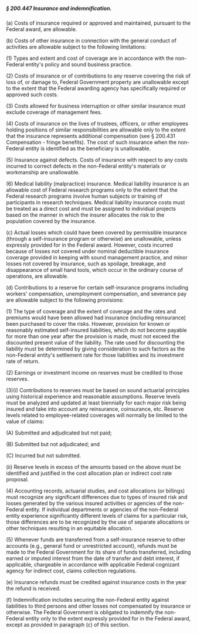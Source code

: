 ##### § 200.447 Insurance and indemnification. #####

(a) Costs of insurance required or approved and maintained, pursuant to the Federal award, are allowable.

(b) Costs of other insurance in connection with the general conduct of activities are allowable subject to the following limitations:

(1) Types and extent and cost of coverage are in accordance with the non-Federal entity's policy and sound business practice.

(2) Costs of insurance or of contributions to any reserve covering the risk of loss of, or damage to, Federal Government property are unallowable except to the extent that the Federal awarding agency has specifically required or approved such costs.

(3) Costs allowed for business interruption or other similar insurance must exclude coverage of management fees.

(4) Costs of insurance on the lives of trustees, officers, or other employees holding positions of similar responsibilities are allowable only to the extent that the insurance represents additional compensation (see § 200.431 Compensation - fringe benefits). The cost of such insurance when the non-Federal entity is identified as the beneficiary is unallowable.

(5) Insurance against defects. Costs of insurance with respect to any costs incurred to correct defects in the non-Federal entity's materials or workmanship are unallowable.

(6) Medical liability (malpractice) insurance. Medical liability insurance is an allowable cost of Federal research programs only to the extent that the Federal research programs involve human subjects or training of participants in research techniques. Medical liability insurance costs must be treated as a direct cost and must be assigned to individual projects based on the manner in which the insurer allocates the risk to the population covered by the insurance.

(c) Actual losses which could have been covered by permissible insurance (through a self-insurance program or otherwise) are unallowable, unless expressly provided for in the Federal award. However, costs incurred because of losses not covered under nominal deductible insurance coverage provided in keeping with sound management practice, and minor losses not covered by insurance, such as spoilage, breakage, and disappearance of small hand tools, which occur in the ordinary course of operations, are allowable.

(d) Contributions to a reserve for certain self-insurance programs including workers' compensation, unemployment compensation, and severance pay are allowable subject to the following provisions:

(1) The type of coverage and the extent of coverage and the rates and premiums would have been allowed had insurance (including reinsurance) been purchased to cover the risks. However, provision for known or reasonably estimated self-insured liabilities, which do not become payable for more than one year after the provision is made, must not exceed the discounted present value of the liability. The rate used for discounting the liability must be determined by giving consideration to such factors as the non-Federal entity's settlement rate for those liabilities and its investment rate of return.

(2) Earnings or investment income on reserves must be credited to those reserves.

(3)(i) Contributions to reserves must be based on sound actuarial principles using historical experience and reasonable assumptions. Reserve levels must be analyzed and updated at least biennially for each major risk being insured and take into account any reinsurance, coinsurance, etc. Reserve levels related to employee-related coverages will normally be limited to the value of claims:

(A) Submitted and adjudicated but not paid;

(B) Submitted but not adjudicated; and

(C) Incurred but not submitted.

(ii) Reserve levels in excess of the amounts based on the above must be identified and justified in the cost allocation plan or indirect cost rate proposal.

(4) Accounting records, actuarial studies, and cost allocations (or billings) must recognize any significant differences due to types of insured risk and losses generated by the various insured activities or agencies of the non-Federal entity. If individual departments or agencies of the non-Federal entity experience significantly different levels of claims for a particular risk, those differences are to be recognized by the use of separate allocations or other techniques resulting in an equitable allocation.

(5) Whenever funds are transferred from a self-insurance reserve to other accounts (e.g., general fund or unrestricted account), refunds must be made to the Federal Government for its share of funds transferred, including earned or imputed interest from the date of transfer and debt interest, if applicable, chargeable in accordance with applicable Federal cognizant agency for indirect cost, claims collection regulations.

(e) Insurance refunds must be credited against insurance costs in the year the refund is received.

(f) Indemnification includes securing the non-Federal entity against liabilities to third persons and other losses not compensated by insurance or otherwise. The Federal Government is obligated to indemnify the non-Federal entity only to the extent expressly provided for in the Federal award, except as provided in paragraph (c) of this section.